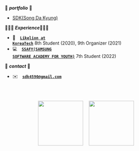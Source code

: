 📁 ***portfolio*** 📁
- [SDK(Song Da Kyung)](https://elemental-tune-647.notion.site/e79d3bad5cf24da5b192d147f7752b47)

👩🏻‍💻 ***Experience***👩🏻‍💻
- 🦁&emsp;<code><a href="https://www.likelion.net/">**Likelion at KoreaTech**</a></code> 8th Student (2020), 9th Organizer (2021)&emsp;
- 💻&emsp;<code><a href="https://www.ssafy.com/ksp/jsp/swp/swpMain.jsp">**SSAFY(SAMSUNG SOFTWARE ACADEMY FOR YOUTH)**</a></code> 7th Student (2022)&emsp;

📨  ***contact***  📨
<!-- - 🖥&emsp;<code><a href="https://sa11k.tistory.com/">**tistory**</a></code> -->
- ✉️&emsp;<code>**sdk4590@gmail.com**</code>

<br></br>
<div align="center">
<img style="height:140px;" src="https://github-readme-stats.vercel.app/api/top-langs/?username=sa11k&layout=compact"/>&emsp;
<img style="height:140px;" src="https://github-readme-stats.vercel.app/api?username=sa11k&show_icons=true&theme=buefy&line_height=21"/>
</div>
